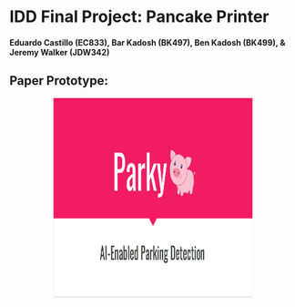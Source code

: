 # IDD Final Project: Pancake Printer 



#### Eduardo Castillo (EC833), Bar Kadosh (BK497), Ben Kadosh (BK499), & Jeremy Walker (JDW342)

## Paper Prototype:
<p align="center">
  <img src="Parky_Intro.png" width="350" height="350">
</p>
